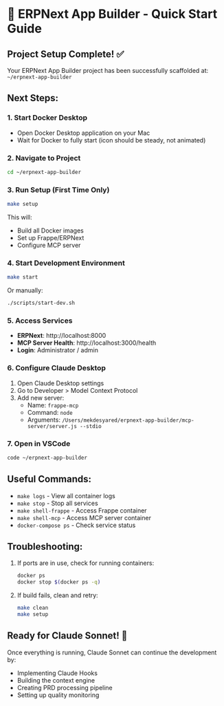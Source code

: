 # 🚀 ERPNext App Builder - Quick Start Guide

## Project Setup Complete! ✅

Your ERPNext App Builder project has been successfully scaffolded at:
`~/erpnext-app-builder`

## Next Steps:

### 1. Start Docker Desktop
   - Open Docker Desktop application on your Mac
   - Wait for Docker to fully start (icon should be steady, not animated)

### 2. Navigate to Project
   ```bash
   cd ~/erpnext-app-builder
   ```

### 3. Run Setup (First Time Only)
   ```bash
   make setup
   ```
   This will:
   - Build all Docker images
   - Set up Frappe/ERPNext
   - Configure MCP server

### 4. Start Development Environment
   ```bash
   make start
   ```
   Or manually:
   ```bash
   ./scripts/start-dev.sh
   ```

### 5. Access Services
   - **ERPNext**: http://localhost:8000
   - **MCP Server Health**: http://localhost:3000/health
   - **Login**: Administrator / admin

### 6. Configure Claude Desktop
   1. Open Claude Desktop settings
   2. Go to Developer > Model Context Protocol
   3. Add new server:
      - Name: `frappe-mcp`
      - Command: `node`
      - Arguments: `/Users/mekdesyared/erpnext-app-builder/mcp-server/server.js --stdio`

### 7. Open in VSCode
   ```bash
   code ~/erpnext-app-builder
   ```

## Useful Commands:
- `make logs` - View all container logs
- `make stop` - Stop all services
- `make shell-frappe` - Access Frappe container
- `make shell-mcp` - Access MCP server container
- `docker-compose ps` - Check service status

## Troubleshooting:
1. If ports are in use, check for running containers:
   ```bash
   docker ps
   docker stop $(docker ps -q)
   ```

2. If build fails, clean and retry:
   ```bash
   make clean
   make setup
   ```

## Ready for Claude Sonnet! 🎉
Once everything is running, Claude Sonnet can continue the development by:
- Implementing Claude Hooks
- Building the context engine
- Creating PRD processing pipeline
- Setting up quality monitoring
